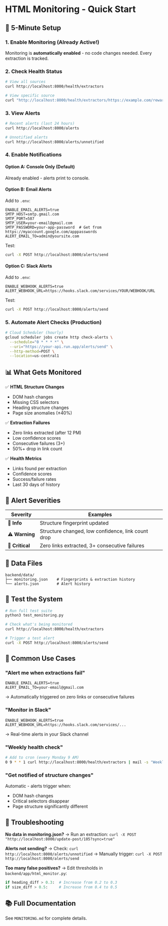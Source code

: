 # HTML Monitoring - Quick Start

## 🚀 5-Minute Setup

### 1. Enable Monitoring (Already Active!)

Monitoring is **automatically enabled** - no code changes needed. Every extraction is tracked.

### 2. Check Health Status

```bash
# View all sources
curl http://localhost:8000/health/extractors

# View specific source
curl "http://localhost:8000/health/extractors/https://example.com/rewards"
```

### 3. View Alerts

```bash
# Recent alerts (last 24 hours)
curl http://localhost:8000/alerts

# Unnotified alerts
curl http://localhost:8000/alerts/unnotified
```

### 4. Enable Notifications

#### Option A: Console Only (Default)
Already enabled - alerts print to console.

#### Option B: Email Alerts

Add to `.env`:
```env
ENABLE_EMAIL_ALERTS=true
SMTP_HOST=smtp.gmail.com
SMTP_PORT=587
SMTP_USER=your-email@gmail.com
SMTP_PASSWORD=your-app-password  # Get from https://myaccount.google.com/apppasswords
ALERT_EMAIL_TO=admin@yoursite.com
```

Test:
```bash
curl -X POST http://localhost:8000/alerts/send
```

#### Option C: Slack Alerts

Add to `.env`:
```env
ENABLE_WEBHOOK_ALERTS=true
ALERT_WEBHOOK_URL=https://hooks.slack.com/services/YOUR/WEBHOOK/URL
```

Test:
```bash
curl -X POST http://localhost:8000/alerts/send
```

### 5. Automate Alert Checks (Production)

```bash
# Cloud Scheduler (hourly)
gcloud scheduler jobs create http check-alerts \
  --schedule="0 * * * *" \
  --uri="https://your-api.run.app/alerts/send" \
  --http-method=POST \
  --location=us-central1
```

## 📊 What Gets Monitored

✅ **HTML Structure Changes**
- DOM hash changes
- Missing CSS selectors
- Heading structure changes
- Page size anomalies (±40%)

✅ **Extraction Failures**
- Zero links extracted (after 12 PM)
- Low confidence scores
- Consecutive failures (3+)
- 50%+ drop in link count

✅ **Health Metrics**
- Links found per extraction
- Confidence scores
- Success/failure rates
- Last 30 days of history

## 🔔 Alert Severities

| Severity | Examples |
|----------|----------|
| 🔵 **Info** | Structure fingerprint updated |
| ⚠️ **Warning** | Structure changed, low confidence, link count drop |
| 🚨 **Critical** | Zero links extracted, 3+ consecutive failures |

## 📁 Data Files

```
backend/data/
├── monitoring.json    # Fingerprints & extraction history
└── alerts.json        # Alert history
```

## 🧪 Test the System

```bash
# Run full test suite
python3 test_monitoring.py

# Check what's being monitored
curl http://localhost:8000/health/extractors

# Trigger a test alert
curl -X POST http://localhost:8000/alerts/send
```

## 🎯 Common Use Cases

### "Alert me when extractions fail"
```env
ENABLE_EMAIL_ALERTS=true
ALERT_EMAIL_TO=your-email@gmail.com
```
→ Automatically triggered on zero links or consecutive failures

### "Monitor in Slack"
```env
ENABLE_WEBHOOK_ALERTS=true
ALERT_WEBHOOK_URL=https://hooks.slack.com/services/...
```
→ Real-time alerts in your Slack channel

### "Weekly health check"
```bash
# Add to cron (every Monday 9 AM)
0 9 * * 1 curl http://localhost:8000/health/extractors | mail -s "Weekly Health" admin@site.com
```

### "Get notified of structure changes"
Automatic - alerts trigger when:
- DOM hash changes
- Critical selectors disappear
- Page structure significantly different

## 🔧 Troubleshooting

**No data in monitoring.json?**
→ Run an extraction: `curl -X POST "http://localhost:8000/update-post/105?sync=true"`

**Alerts not sending?**
→ Check: `curl http://localhost:8000/alerts/unnotified`
→ Manually trigger: `curl -X POST http://localhost:8000/alerts/send`

**Too many false positives?**
→ Edit thresholds in `backend/app/html_monitor.py`:
```python
if heading_diff > 0.3:  # Increase from 0.2 to 0.3
if size_diff > 0.5:     # Increase from 0.4 to 0.5
```

## 📚 Full Documentation

See `MONITORING.md` for complete details.
